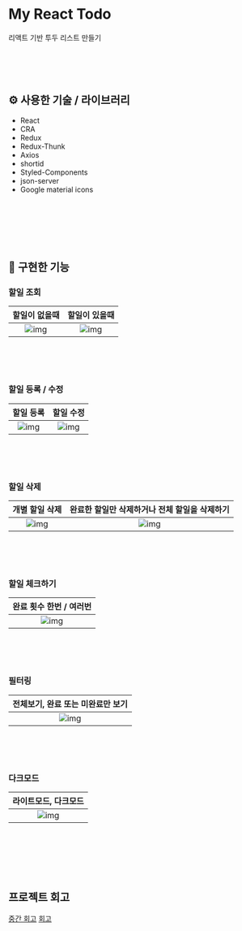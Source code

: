 # My React Todo
리액트 기반 투두 리스트 만들기
<br/>
<br/>
<br/>
<br/>
<br/>

## ⚙️ 사용한 기술 / 라이브러리
- React
- CRA
- Redux
- Redux-Thunk
- Axios
- shortid
- Styled-Components
- json-server
- Google material icons
<br/>
<br/>
<br/>
<br/>
<br/>

## 👀 구현한 기능
### 할일 조회
| 할일이 없을때 | 할일이 있을때 |
|:---:|:---:|
|![img](https://user-images.githubusercontent.com/87507011/231459145-813c4d04-31e3-4121-ae3a-e3d5de7175ad.png)|![img](https://user-images.githubusercontent.com/87507011/231459386-1b716ba7-6df9-453f-b955-3446cf6ac904.png)|
<br/>
<br/>
<br/>

### 할일 등록 / 수정
|할일 등록|할일 수정|
|:---:|:---:|
|![img](https://user-images.githubusercontent.com/87507011/231461789-456210f9-1253-4eb3-b5d5-a7d9a62678f4.gif)|![img](https://user-images.githubusercontent.com/87507011/231460027-ec1c0759-f37a-4607-9bf8-6fbf7aaca401.gif)|
<br/>
<br/>
<br/>

### 할일 삭제
|개별 할일 삭제|완료한 할일만 삭제하거나 전체 할일을 삭제하기|
|:---:|:---:|
|![img](https://user-images.githubusercontent.com/87507011/231460460-e0bbe8fd-cfcf-4c4b-8240-f7514c658881.gif)|![img](https://user-images.githubusercontent.com/87507011/231460478-841da8c8-c3dd-4fc2-8f2b-cd7f5d2a4503.gif)|
<br/>
<br/>
<br/>

### 할일 체크하기
|완료 횟수 한번 / 여러번|
|:---:|
|![img](https://user-images.githubusercontent.com/87507011/231460784-a0d30d00-0377-4cff-acf8-b088c97debb7.gif)|
<br/>
<br/>
<br/>

### 필터링
|전체보기, 완료 또는 미완료만 보기|
|:---:|
|![img](https://user-images.githubusercontent.com/87507011/231460801-22e38966-c630-453e-b097-668f90a988c9.gif)|
<br/>
<br/>
<br/>

### 다크모드
|라이트모드, 다크모드|
|:---:|
|![img](https://user-images.githubusercontent.com/87507011/231460813-163f70f1-424e-4d9f-be9b-6caf309e3c2c.gif)|
<br/>
<br/>
<br/>
<br/>
<br/>


## 프로젝트 회고
[중간 회고](https://1ncomparable.tistory.com/302)
[회고](https://1ncomparable.tistory.com/303)

<br/>
<br/>
<br/>
<br/>

